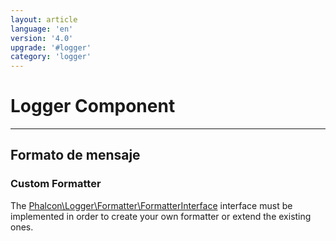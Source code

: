 ```yaml
---
layout: article
language: 'en'
version: '4.0'
upgrade: '#logger'
category: 'logger'
---
```

# Logger Component

* * *

## Formato de mensaje

### Custom Formatter

The [Phalcon\Logger\Formatter\FormatterInterface](api/Phalcon_Logger_Formatter_FormatterInterface) interface must be implemented in order to create your own formatter or extend the existing ones.